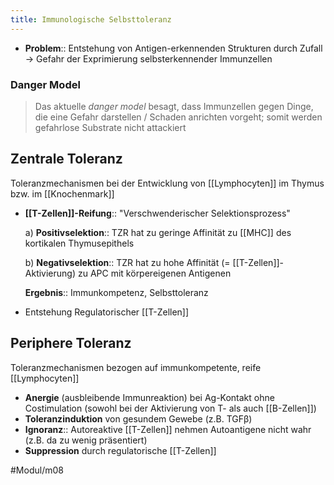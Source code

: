 ```yaml
---
title: Immunologische Selbsttoleranz
---
```



- **Problem**:: Entstehung von Antigen-erkennenden Strukturen durch Zufall → Gefahr der Exprimierung selbsterkennender Immunzellen

### Danger Model

> Das aktuelle *danger model* besagt, dass Immunzellen gegen Dinge, die eine Gefahr darstellen / Schaden anrichten vorgeht; somit werden gefahrlose Substrate nicht attackiert

## Zentrale Toleranz

Toleranzmechanismen bei der Entwicklung von [[Lymphocyten]] im Thymus bzw. im [[Knochenmark]]

- **[[T-Zellen]]-Reifung**:: "Verschwenderischer Selektionsprozess"

    a) **Positivselektion**:: TZR hat zu geringe Affinität zu [[MHC]] des kortikalen Thymusepithels

    b) **Negativselektion**:: TZR hat zu hohe Affinität (= [[T-Zellen]]-Aktivierung) zu APC mit körpereigenen Antigenen

    **Ergebnis**:: Immunkompetenz, Selbsttoleranz

- Entstehung Regulatorischer [[T-Zellen]]

## Periphere Toleranz

Toleranzmechanismen bezogen auf immunkompetente, reife [[Lymphocyten]]

- **Anergie** (ausbleibende Immunreaktion) bei Ag-Kontakt ohne Costimulation (sowohl bei der Aktivierung von T- als auch [[B-Zellen]])
- **Toleranzinduktion** von gesundem Gewebe (z.B. TGFβ)
- **Ignoranz**:: Autoreaktive [[T-Zellen]] nehmen Autoantigene nicht wahr (z.B. da zu wenig präsentiert)
- **Suppression** durch regulatorische [[T-Zellen]]

#Modul/m08